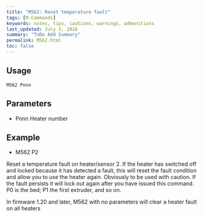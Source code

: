```yaml
---
title: "M562: Reset temperature fault" 
tags: [M-Commands]
keywords: notes, tips, cautions, warnings, admonitions
last_updated: July 3, 2016
summary: "ToDo Add Summary"
permalink: M562.html
toc: false
---
```



## Usage ##
```
M562 Pnnn
```

## Parameters ##

+ Pnnn Heater number

## Example ##

+ M562 P2

Reset a temperature fault on heater/sensor 2. If the heater has switched off and locked because it has detected a fault, this will reset the fault condition and allow you to use the heater again. Obviously to be used with caution. If the fault persists it will lock out again after you have issued this command. P0 is the bed; P1 the first extruder, and so on.

In firmware 1.20 and later, M562 with no parameters will clear a heater fault on all heaters